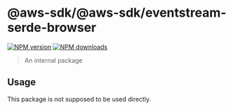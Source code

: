 # @aws-sdk/@aws-sdk/eventstream-serde-browser

[![NPM version](https://img.shields.io/npm/v/@aws-sdk/@aws-sdk/eventstream-serde-browser/alpha.svg)](https://www.npmjs.com/package/@aws-sdk/@aws-sdk/eventstream-serde-browser)
[![NPM downloads](https://img.shields.io/npm/dm/@aws-sdk/@aws-sdk/eventstream-serde-browser.svg)](https://www.npmjs.com/package/@aws-sdk/@aws-sdk/eventstream-serde-browser)

> An internal package

## Usage

This package is not supposed to be used directly.
